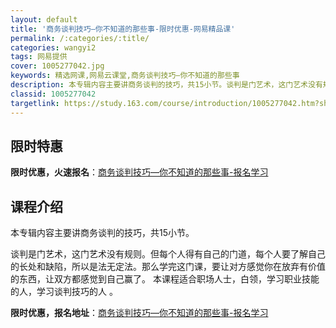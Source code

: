 ```yaml
---
layout: default
title: '商务谈判技巧—你不知道的那些事-限时优惠-网易精品课'
permalink: /:categories/:title/
categories: wangyi2
tags: 网易提供
cover: 1005277042.jpg
keywords: 精选网课,网易云课堂,商务谈判技巧—你不知道的那些事
description: 本专辑内容主要讲商务谈判的技巧，共15小节。谈判是门艺术，这门艺术没有规则。但每个人得有自己的门道，每个人要了解自己的长
classid: 1005277042
targetlink: https://study.163.com/course/introduction/1005277042.htm?share=1&shareId=1025206652&utm_campaign=share&utm_medium=iphoneShare&utm_source=&utm_u=1025206652
---
```


## 限时特惠

**限时优惠，火速报名**：[商务谈判技巧—你不知道的那些事-报名学习](https://study.163.com/course/introduction/1005277042.htm?share=1&shareId=1025206652&utm_campaign=share&utm_medium=iphoneShare&utm_source=&utm_u=1025206652)

## 课程介绍

本专辑内容主要讲商务谈判的技巧，共15小节。

谈判是门艺术，这门艺术没有规则。但每个人得有自己的门道，每个人要了解自己的长处和缺陷，所以是法无定法。那么学完这门课，要让对方感觉你在放弃有价值的东西，让双方都感觉到自己赢了。 本课程适合职场人士，白领，学习职业技能的人，学习谈判技巧的人 。

**限时优惠，报名地址**：[商务谈判技巧—你不知道的那些事-报名学习](https://study.163.com/course/introduction/1005277042.htm?share=1&shareId=1025206652&utm_campaign=share&utm_medium=iphoneShare&utm_source=&utm_u=1025206652)

